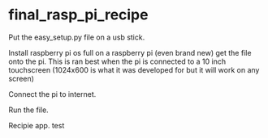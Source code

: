 ﻿# final_rasp_pi_recipe
Put the easy_setup.py file on a usb stick.

Install raspberry pi os full on a raspberry pi (even brand new) get the file onto the pi. This is ran best when the pi is connected to a 10 inch touchscreen (1024x600 is what it was developed for but it will work on any screen)

Connect the pi to internet. 

Run the file. 

Recipie app.
test